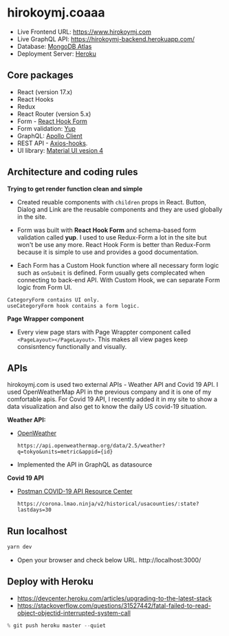 # hirokoymj.coaaa

- Live Frontend URL: https://www.hirokoymj.com
- Live GraphQL API: https://hirokoymj-backend.herokuapp.com/
- Database: [MongoDB Atlas](https://www.mongodb.com/cloud/atlas)
- Deployment Server: [Heroku](https://dashboard.heroku.com/apps)

## Core packages

- React (version 17.x)
- React Hooks
- Redux
- React Router (version 5.x)
- Form - [React Hook Form](https://react-hook-form.com/)
- Form validation: [Yup](https://react-hook-form.com/get-started#SchemaValidation)
- GraphQL: [Apollo Client](https://www.apollographql.com/docs/react)
- REST API - [Axios-hooks](https://github.com/simoneb/axios-hooks).
- UI library: [Material UI vesion 4](https://v4.mui.com/)

## Architecture and coding rules

**Trying to get render function clean and simple**

- Created reuable components with `children` props in React. Button, Dialog and Link are the reusable components and they are used globally in the site.

- Form was built with **React Hook Form** and schema-based form validation called **yup**. I used to use Redux-Form a lot in the site but won't be use any more. React Hook Form is better than Redux-Form because it is simple to use and provides a good documentation.

- Each Form has a Custom Hook function where all necessary form logic such as `onSubmit` is defined. Form usually gets complecated when connecting to back-end API. With Custom Hook, we can separate Form logic from Form UI.

```text
CategoryForm contains UI only.
useCategoryForm hook contains a form logic.
```

**Page Wrapper component**

- Every view page stars with Page Wrappter component called `<PageLayout></PageLayout>`. This makes all view pages keep consisntency functionally and visually.

## APIs

hirokoymj.com is used two external APIs - Weather API and Covid 19 API. I used OpenWeatherMap API in the previous company and it is one of my comfortable apis. For Covid 19 API, I recently added it in my site to show a data visualization and also get to know the daily US covid-19 situation.

**Weather API:**

- [OpenWeather](https://openweathermap.org/api)

  ```text
  https://api.openweathermap.org/data/2.5/weather?q=tokyo&units=metric&appid={id}
  ```

- Implemented the API in GraphQL as datasource

**Covid 19 API**

- [Postman COVID-19 API Resource Center](https://postman-toolboxes.github.io/covid-19/)

  ```text
  https://corona.lmao.ninja/v2/historical/usacounties/:state?lastdays=30
  ```

## Run localhost

```js
yarn dev
```

- Open your browser and check below URL.
  http://localhost:3000/

## Deploy with Heroku

- https://devcenter.heroku.com/articles/upgrading-to-the-latest-stack
- https://stackoverflow.com/questions/31527442/fatal-failed-to-read-object-objectid-interrupted-system-call

```js
% git push heroku master --quiet
```
